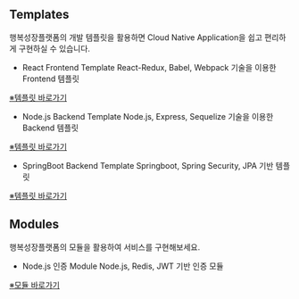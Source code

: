 ## Templates
행복성장플랫폼의 개발 템플릿을 활용하면 Cloud Native Application을 쉽고 편리하게 구현하실 수 있습니다.

- React Frontend Template
React-Redux, Babel, Webpack 기술을 이용한 Frontend 템플릿

[※템플릿 바로가기](https://github.com/hitechinfo/template_frontend_react_001)

- Node.js Backend Template
Node.js, Express, Sequelize 기술을 이용한 Backend 템플릿

[※템플릿 바로가기](https://github.com/hitechinfo/template_backend_node_001)
- SpringBoot Backend Template
Springboot, Spring Security, JPA 기반 템플릿

[※템플릿 바로가기](https://github.com/hitechinfo/template_backend_springboot_001)

## Modules
행복성장플랫폼의 모듈을 활용하여 서비스를 구현해보세요.

- Node.js 인증 Module
Node.js, Redis, JWT 기반 인증 모듈

[※모듈 바로가기](https://github.com/hitechinfo/module_auth_node_001)
